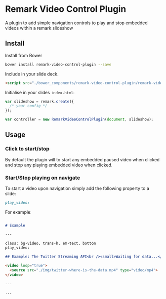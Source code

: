 # Remark Video Control Plugin

A plugin to add simple navigation controls to play and stop embedded videos within a remark slideshow

## Install

Install from Bower

```bash
bower install remark-video-control-plugin --save
```

Include in your slide deck.

```html
<script src="./bower_components/remark-video-control-plugin/remark-video-control-plugin.js"></script>
```

Initialise in your slides `index.html`:

```js
var slideshow = remark.create({
  /* your config */
});

var controller = new RemarkVideoControlPlugin(document, slideshow);
```

## Usage

### Click to start/stop

By default the plugin will to start any embedded paused video when clicked and stop any playing embedded video when clicked.

### Start/Stop playing on navigate

To start a video upon navigation simply add the following property to a slide:

```md
play_video:
```

For example:

```md

# Example

---

class: bg-video, trans-h, em-text, bottom
play_video:

## Example: The Twitter Streaming API<br /><small>Waiting for data...</small>

<video loop="true">
  <source src="./img/twitter-where-is-the-data.mp4" type="video/mp4">
</video>

---

...
```
